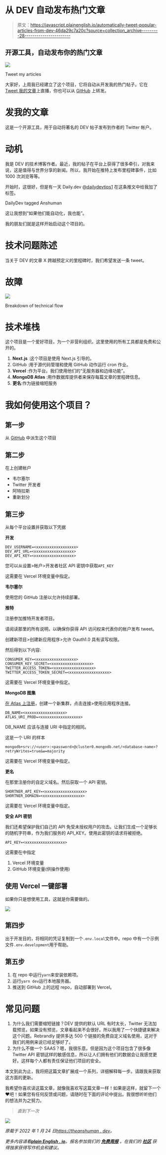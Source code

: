 # 从 DEV 自动发布热门文章

> 原文：<https://javascript.plainenglish.io/automatically-tweet-popular-articles-from-dev-46da29c7a20c?source=collection_archive---------28----------------------->

## 开源工具，自动发布你的热门文章

![](img/39c44936e3ca3c3afd1e03fb107b6cf8.png)

Tweet my articles

大家好，上周我已经建立了这个项目，它将自动从开发我的热门帖子。它在 [Tweet 我的文章](https://tma.theanshuman.dev)上直播，你也可以从 [GitHub](https://github.com/Anshuman71/tweet-my-articles) 上转发。

# 发我的文章

这是一个开源工具，用于自动将著名的 DEV 帖子发布到作者的 Twitter 帐户。

# 动机

我是 DEV 的技术博客作者。最近，我的帖子在平台上获得了很多牵引，对我来说，这是值得与世界分享的新闻。所以，我开始在推特上发布里程碑事件，比如 1000 次浏览等等。

开始时，这很好，但是有一天 Daily.dev [@dailydevtips1](https://dev.to/dailydevtips1) 在这条推文中给我加了标签。

DailyDev tagged Anshuman

这让我想到“如果他们能自动化，我也能”。

我的朋友们就是这样开始启动这个项目的。

# 技术问题陈述

当关于 DEV 的文章 X 跨越预定义的里程碑时，我们希望发送一条 tweet。

# 故障

![](img/73e903d9d1088beb72b8aefbcf039d8f.png)

Breakdown of technical flow

# 技术堆栈

这个项目是一个爱好项目，为一个非营利组织。这里使用的所有工具都是免费和公开的。

1.  **Next.js** :这个项目是使用 Next.js 引导的。
2.  GitHub :用于源代码管理和使用 GitHub 动作运行 cron 作业。
3.  **Vercel** :作为平台。我们使用他们的“无服务器和边缘功能”。
4.  **MongoDB Atlas** :用作数据库提供者来保存每篇文章的里程碑信息。
5.  **更名**:作为链接缩短服务

# 我如何使用这个项目？

## 第一步

从 [GitHub](https://github.com/Anshuman71/tweet-my-articles) 中派生这个项目

## 第二步

在上创建帐户

*   韦尔塞尔
*   Twitter 开发者
*   阿特拉斯
*   重新划分

## 第三步

从每个平台设置并获取以下凭据

**开发**

```
DEV_USERNAME=<xxxxxxxxxxxxxxxxxx>
DEV_API_URL=<xxxxxxxxxxxxxxxxxx>
DEV_API_KEY=<xxxxxxxxxxxxxxxxxx>
```

您可以从设置>帐户>开发者社区 API 密钥中获取`API_KEY`

这需要在 Vercel 环境变量中指定。

**韦尔塞尔**

使用您的 GitHub 注册以允许持续部署。

**推特**

注册参加推特开发者项目。

请阅读那里的所有说明，以确保你获得 API 访问权来代表你的帐户发布 tweet。

创建新项目>创建新应用程序>允许 Oauth1.0 具有读写权限。

然后得到以下内容:

```
CONSUMER_KEY=<xxxxxxxxxxxxxxxxxx>
CONSUMER_KEY_SECRET=<xxxxxxxxxxxxxxxxxx>
TWITTER_ACCESS_TOKEN=<xxxxxxxxxxxxxxxxxx>
TWITTER_ACCESS_TOKEN_SECRET=<xxxxxxxxxxxxxxxxxx>
```

这需要在 Vercel 环境变量中指定。

**MongoDB 图集**

[在 Atlas 上注册](https://www.mongodb.com/atlas/database)，创建一个新集群，点击连接>使用应用程序连接。

```
DB_NAME=<xxxxxxxxxxxxxxxxxx>
ATLAS_URI_PROD=<xxxxxxxxxxxxxxxxxx>
```

DB_NAME 应该与连接 URI 中指定的相同。

这是一个 URI 的样本

```
mongodb+srv://<user>:<password>@cluster0.mongodb.net/<database-name>?retryWrites=true&w=majority
```

这需要在 Vercel 环境变量中指定。

**更名**

在那里注册你的自定义域名。然后获取一个 API 密钥。

```
SHORTNER_API_KEY=<xxxxxxxxxxxxxxxxxx>
SHORTNER_DOMAIN=<xxxxxxxxxxxxxxxxxx>
```

这需要在 Vercel 环境变量中指定。

**安全 API 密钥**

我们还希望保护我们自己的 API 免受未授权用户的攻击。让我们生成一个足够长的随机字符串，作为我们服务的 API_KEY。使用此密钥的请求将被拒绝。

```
API_KEY=<xxxxxxxxxxxxxxxxxx>
```

这需要在中指定

1.  Vercel 环境变量
2.  GitHub 环境变量(供操作使用)

## 使用 Vercel 一键部署

如果你只是想使用工具，这就是你需要做的。

![](img/bb232fc856173947d53e50aea64d7e09.png)

## 第四步

出于开发目的，将相同的凭证复制到一个`.env.local`文件中。repo 中有一个示例文件`.env.development`用于帮助。

## 第五步

1.  在 repo 中运行`yarn`来安装依赖项。
2.  运行`yarn dev`运行本地服务器。
3.  推送到 GitHub 上的远程 repo，自动部署到 Vercel。

# 常见问题

1.  为什么我们需要缩短链接？DEV 提供的默认 URL 有时太长，Twitter 无法加载预览，如果没有预览，文章看起来不会很好。所以我用了一个快捷键来解决这个问题。Rebrandly 提供多达 500 个链接的免费自定义域名使用，这对于我们的用例来说已经足够好了。
2.  为什么不做一个 SAAS？嗯，我很乐意。但是因为这个项目包含了很多像 Twitter API 密钥这样的敏感信息，所以让人们拥有他们的数据会让我感觉更好。这样每个人都有责任保证他们项目的安全。

本文到此为止，我将把这篇文章扩展成一个系列，详细解释每一步。请跟我来获取这方面的更新。

我希望你喜欢读这篇文章，就像我喜欢写这篇文章一样！如果是这样，就留下一个❤️吧！如果您有任何反馈或问题，请随时在下面的评论中提出。我很想听听他们的想法并为之努力。

> *直到下一次*

![](img/27d15731acda6bd22123754013568458.png)

*原载于 2022 年 1 月 24 日*[*https://theanshuman . dev*](https://theanshuman.dev/articles/automatically-tweet-popular-article-from-dev-246f)*。*

*更多内容请看*[***plain English . io***](http://plainenglish.io/)*。报名参加我们的* [***免费周报***](http://newsletter.plainenglish.io/) *。在我们的* [***社区***](https://discord.gg/GtDtUAvyhW) *获得独家获得写作机会和建议。*